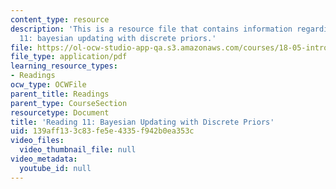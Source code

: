 ```yaml
---
content_type: resource
description: 'This is a resource file that contains information regarding reading
  11: bayesian updating with discrete priors.'
file: https://ol-ocw-studio-app-qa.s3.amazonaws.com/courses/18-05-introduction-to-probability-and-statistics-spring-2014/139aff133c83fe5e4335f942b0ea353c_MIT18_05S14_Reading11.pdf
file_type: application/pdf
learning_resource_types:
- Readings
ocw_type: OCWFile
parent_title: Readings
parent_type: CourseSection
resourcetype: Document
title: 'Reading 11: Bayesian Updating with Discrete Priors'
uid: 139aff13-3c83-fe5e-4335-f942b0ea353c
video_files:
  video_thumbnail_file: null
video_metadata:
  youtube_id: null
---
```

